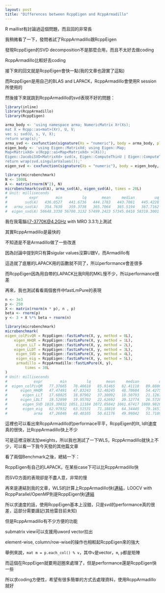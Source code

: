 ```yaml
---
layout: post
title: "Differences between RcppEigen and RcppArmadillo"
---
```


R maillist有討論過這個問題，而且回的非常長

我稍微看了一下，發問者試了RcppArmadillo跟RcppEigen

發現RcppEigen的SVD decomposition不是那麼合用，而且不太好去做coding

RcppArmadillo比較好去coding


接下來的回文就是RcppEigen會快一點(我的文章也證實了這點)

而RcppEigen是用自己的BLAS and LAPACK，RcppArmadillo會使用R session所使用的

然後接下來就跳到RcppArmadillo的svd表現不好的問題：

``` R
library(inline)
library(RcppArmadillo)
library(RcppEigen)

arma_body <- 'using namespace arma; NumericMatrix Xr(Xs); 
mat X = Rcpp::as<mat>(Xr), U, V; 
vec s; svd(U, s, V, X); 
return wrap(s);'
arma_svd <- cxxfunction(signature(Xs = "numeric"), body = arma_body, plugin = "RcppArmadillo")
eigen_body <- 'using Eigen::MatrixXd; using Eigen::Map;
Map<MatrixXd> x(Rcpp::as<Map<MatrixXd> >(Xs));
Eigen::JacobiSVD<MatrixXd> svd(x, Eigen::ComputeThinU | Eigen::ComputeThinV);
return wrap(svd.singularValues());'
eigen_svd <- cxxfunction(signature(Xs = "numeric"), body = eigen_body, plugin = "RcppEigen")

library(microbenchmark)
N <- 1000L
A <- matrix(rnorm(N^2), N)
microbenchmark(svd(A), arma_svd(A), eigen_svd(A), times = 20L)
# Unit: milliseconds
#          expr        min         lq       mean     median         uq        max neval
#        svd(A)   436.0527   441.6736   444.1783   443.7081   445.4228   454.5612    10
#   arma_svd(A)   354.7630   359.3738   365.7064   365.5194   367.7162   383.8402    10
#  eigen_svd(A) 56648.3330 56700.3132 57499.2423 57345.0418 58318.3001 58883.5604    10
```

我在我電腦(i7-3770K@4.2GHz with MRO 3.3.1)上測試

其實RcppArmadillo是最快的

不知道是不是Armadillo做了一些改進

因為討論中提到R只有算sigular values沒算U跟V，而Armadillo有

這造就了底層的LAPACK用的函數就不同了，所以performance會差很多

而RcppEigen因為用自帶的LAPACK比我R用的MKL慢不少，所以performance很差


再來，我也測試看看兩個套件中fastLmPure的表現

``` R
n <- 3e3
p <- 250
X <- matrix(rnorm(n * p), n , p)
beta <- rnorm(p)
y <- 3 + X %*% beta + rnorm(n)

library(microbenchmark)
microbenchmark(
eigen_colPivQR = RcppEigen::fastLmPure(X, y, method = 0L),
    eigen_HHQR = RcppEigen::fastLmPure(X, y, method = 1L),
     eigen_LLT = RcppEigen::fastLmPure(X, y, method = 2L),
    eigen_LLDT = RcppEigen::fastLmPure(X, y, method = 3L),
     eigen_SVD = RcppEigen::fastLmPure(X, y, method = 4L),
     eigen_eig = RcppEigen::fastLmPure(X, y, method = 5L),
     armadillo = RcppArmadillo::fastLmPure(X, y),
         times = 30L
)
# Unit: milliseconds
#            expr        min         lq       mean     median         uq        max neval
#  eigen_colPivQR   77.37665   78.46618   85.91465   82.41118   89.88866  120.38286    30
#      eigen_HHQR   47.47491   47.83243   52.40245   48.70604   54.42752   70.18852    30
#       eigen_LLT   17.68025   18.07902   37.30092   18.50793   21.12671  544.98383    30
#      eigen_LDLT   19.52899   19.95702   22.62692   20.12774   26.57289   36.44651    30
#       eigen_SVD 1019.39032 1051.11184 1072.05842 1061.67417 1080.98286 1201.88356    30
#       eigen_eig   62.97932   63.51531   71.18810   64.34445   79.16513   99.23830    30
#            arma   47.26046   48.48105   50.61176   49.99042   51.71892   57.41407    30
```

這裡也可以看出來RcppArmadillo的performace平平，RcppEigen的llt, ldlt速度真的很快，比RcppArmadillo快上不少

可是這裡沒辦法加weights，所以我也測試了一下WLS，RcppArmadillo就快上不少，可以看一下我今天發的其他篇文章


看了兩個Benchmark之後，總結一下：

RcppEigen有自己的LAPACK，在某些case下可以比RcppArmadillo快

而SVD方面的表現卻是不盡人意，非常的慢

再來是連結到我的文章，WLS的計算上RcppArmadillo快([連結](http://chingchuan-chen.github.io/posts/2016/12/31/weighted-least-square-algorithm)，LOOCV with RcppParallel/OpenMP則是RcppEigen快([連結](http://chingchuan-chen.github.io/posts/2016/12/31/RcppEigen-Work-With-RcppParall)

所以求速度的話，使用RcppEigen基本上沒錯，只是svd的performance真的很差，這部分需要謹記(其他雷目前未知)

但是RcppArmadillo有不少方便的功能

submatrix view可以支援用uword vector拉出

element-wise, column/row-wise的操作也相較起RcppEigen來的強大 

舉例來說，`mat m = p.each_col() % v`，其中`v`是vector，`m`, `p`都是矩陣

而這個在RcppEigen就要用迴圈來處理了，但是performance還是RcppEigen快一些

所以求coding方便性，希望有很多簡單的方式去處理資料，使用RcppArmadillo就好
